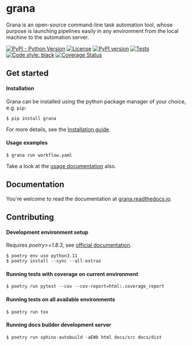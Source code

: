 # grana

Grana is an open-source command-line task automation tool,
whose purpose is launching pipelines easily in any environment from the local machine to the automation server.

[![PyPI - Python Version](https://img.shields.io/pypi/pyversions/grana)](https://pypi.python.org/pypi/grana/)
[![License](https://img.shields.io/pypi/l/grana.svg)](https://opensource.org/license/mit/)
[![PyPI version](https://badge.fury.io/py/grana.svg)](https://pypi.python.org/pypi/grana/)
[![Tests](https://github.com/reartnew/grana/workflows/main/badge.svg)](https://github.com/reartnew/grana/actions/workflows/main.yml)
[![Code style: black](https://img.shields.io/badge/code%20style-black-000000.svg)](https://github.com/ambv/black)
[![Coverage Status](https://coveralls.io/repos/github/reartnew/grana/badge.svg?branch=main)](https://coveralls.io/github/reartnew/grana?branch=main)

## Get started

#### Installation
Grana can be installed using the python package manager of your choice, e.g. `pip`:
```shell
$ pip install grana
```
For more details, see the [Installation guide](https://grana.readthedocs.io/en/latest/user_guide/install.html).

#### Usage examples

```shell
$ grana run workflow.yaml
```

Take a look at the [usage documentation](https://grana.readthedocs.io/en/latest/user_guide/usage) also.
## Documentation

You're welcome to read the documentation at [grana.readthedocs.io](https://grana.readthedocs.io/en/latest/index.html).

## Contributing

#### Development environment setup

Requires *poetry>=1.8.3*, see [official documentation](https://python-poetry.org).

```shell
$ poetry env use python3.11
$ poetry install --sync --all-extras
```

#### Running tests with coverage on current environment

```shell
$ poetry run pytest --cov --cov-report=html:.coverage_report
```

#### Running tests on all available environments

```shell
$ poetry run tox
```

#### Running docs builder development server
```shell
$ poetry run sphinx-autobuild -aEWb html docs/src docs/dist
```

